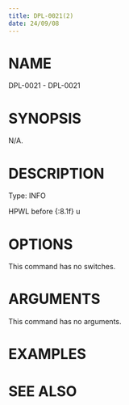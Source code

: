 ```yaml
---
title: DPL-0021(2)
date: 24/09/08
---
```


# NAME

DPL-0021 - DPL-0021

# SYNOPSIS

N/A.

# DESCRIPTION

Type: INFO

HPWL before {:8.1f} u

# OPTIONS

This command has no switches.

# ARGUMENTS

This command has no arguments.

# EXAMPLES

# SEE ALSO
